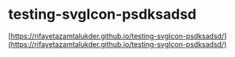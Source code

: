 # testing-svgIcon-psdksadsd

[https://rifayetazamtalukder.github.io/testing-svgIcon-psdksadsd/](https://rifayetazamtalukder.github.io/testing-svgIcon-psdksadsd/)
